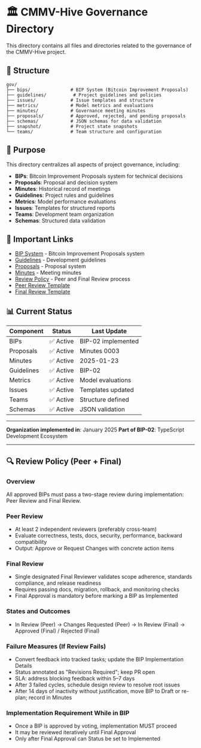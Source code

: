 # 🏛️ CMMV-Hive Governance Directory

This directory contains all files and directories related to the governance of the CMMV-Hive project.

## 📁 Structure

```
gov/
├── bips/               # BIP System (Bitcoin Improvement Proposals)
├── guidelines/          # Project guidelines and policies
├── issues/             # Issue templates and structure
├── metrics/            # Model metrics and evaluations
├── minutes/            # Governance meeting minutes
├── proposals/          # Approved, rejected, and pending proposals
├── schemas/            # JSON schemas for data validation
├── snapshot/           # Project state snapshots
└── teams/              # Team structure and configuration
```

## 🎯 Purpose

This directory centralizes all aspects of project governance, including:

- **BIPs**: Bitcoin Improvement Proposals system for technical decisions
- **Proposals**: Proposal and decision system
- **Minutes**: Historical record of meetings
- **Guidelines**: Project rules and guidelines
- **Metrics**: Model performance evaluations
- **Issues**: Templates for structured reports
- **Teams**: Development team organization
- **Schemas**: Structured data validation

## 🔗 Important Links

- [BIP System](./bips/) - Bitcoin Improvement Proposals system
- [Guidelines](./guidelines/) - Development guidelines
- [Proposals](./proposals/) - Proposal system
- [Minutes](./minutes/) - Meeting minutes
- [Review Policy](./guidelines/REVIEW_POLICY.md) - Peer and Final Review process
- [Peer Review Template](./bips/templates/peer-review-report.md)
- [Final Review Template](./bips/templates/final-review-report.md)

## 📊 Current Status

| Component | Status | Last Update |
|-----------|--------|-------------|
| BIPs | ✅ Active | BIP-02 implemented |
| Proposals | ✅ Active | Minutes 0003 |
| Minutes | ✅ Active | 2025-01-23 |
| Guidelines | ✅ Active | BIP-02 |
| Metrics | ✅ Active | Model evaluations |
| Issues | ✅ Active | Templates updated |
| Teams | ✅ Active | Structure defined |
| Schemas | ✅ Active | JSON validation |

---

**Organization implemented in**: January 2025
**Part of BIP-02**: TypeScript Development Ecosystem

---

## 🔍 Review Policy (Peer + Final)

### Overview
All approved BIPs must pass a two-stage review during implementation: Peer Review and Final Review.

### Peer Review
- At least 2 independent reviewers (preferably cross-team)
- Evaluate correctness, tests, docs, security, performance, backward compatibility
- Output: Approve or Request Changes with concrete action items

### Final Review
- Single designated Final Reviewer validates scope adherence, standards compliance, and release readiness
- Requires passing docs, migration, rollback, and monitoring checks
- Final Approval is mandatory before marking a BIP as Implemented

### States and Outcomes
- In Review (Peer) → Changes Requested (Peer) → In Review (Final) → Approved (Final) / Rejected (Final)

### Failure Measures (If Review Fails)
- Convert feedback into tracked tasks; update the BIP Implementation Details
- Status annotated as "Revisions Required"; keep PR open
- SLA: address blocking feedback within 5–7 days
- After 3 failed cycles, schedule design review to resolve root issues
- After 14 days of inactivity without justification, move BIP to Draft or re-plan; record in Minutes

### Implementation Requirement While in BIP
- Once a BIP is approved by voting, implementation MUST proceed
- It may be reviewed iteratively until Final Approval
- Only after Final Approval can Status be set to Implemented
